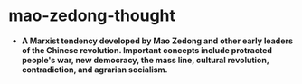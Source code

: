 # mao-zedong-thought

  * **A Marxist tendency developed by Mao Zedong and other early leaders of the Chinese revolution. Important concepts include protracted people's war, new democracy, the mass line, cultural revolution, contradiction, and agrarian socialism.**
